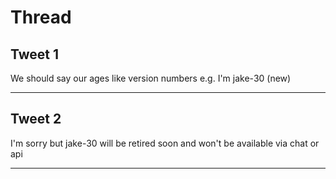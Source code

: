 # Thread

## Tweet 1

We should say our ages like version numbers e.g. I'm jake-30 (new)

---

## Tweet 2

I'm sorry but jake-30 will be retired soon and won't be available via chat or api

---

